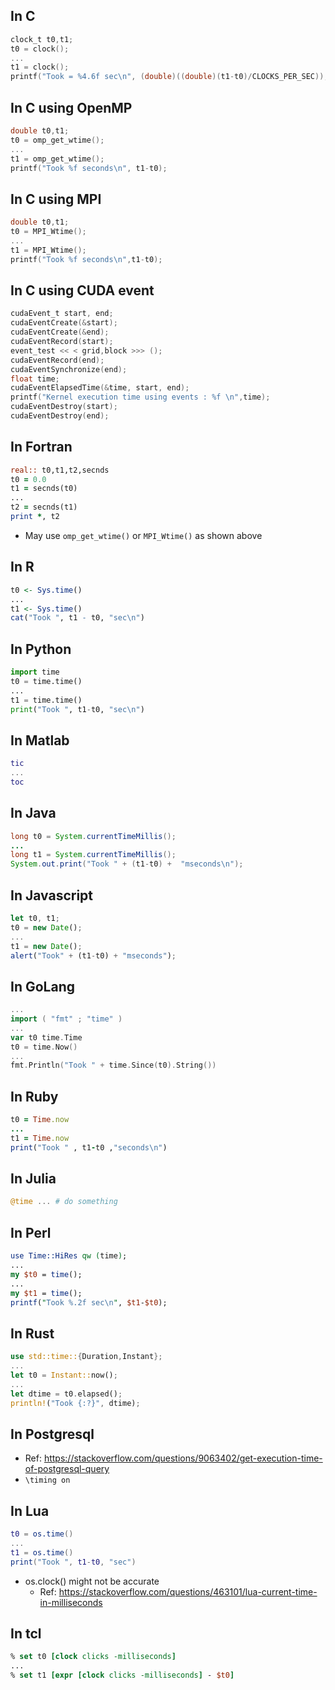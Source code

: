 ## In C
```c
clock_t t0,t1;
t0 = clock();
...
t1 = clock();
printf("Took = %4.6f sec\n", (double)((double)(t1-t0)/CLOCKS_PER_SEC));
```

## In C using OpenMP
```c
double t0,t1;
t0 = omp_get_wtime(); 
...
t1 = omp_get_wtime(); 
printf("Took %f seconds\n", t1-t0);
```

## In C using MPI
```c
double t0,t1;
t0 = MPI_Wtime();
...
t1 = MPI_Wtime();
printf("Took %f seconds\n",t1-t0);
```

## In C using CUDA event
```c
cudaEvent_t start, end;
cudaEventCreate(&start);
cudaEventCreate(&end);
cudaEventRecord(start);
event_test << < grid,block >>> ();
cudaEventRecord(end);
cudaEventSynchronize(end);
float time;
cudaEventElapsedTime(&time, start, end);
printf("Kernel execution time using events : %f \n",time);
cudaEventDestroy(start);
cudaEventDestroy(end);
```

## In Fortran
```fortran
real:: t0,t1,t2,secnds
t0 = 0.0
t1 = secnds(t0)
...
t2 = secnds(t1)
print *, t2
```
- May use `omp_get_wtime()` or `MPI_Wtime()` as shown above

## In R
```R
t0 <- Sys.time()
...
t1 <- Sys.time()
cat("Took ", t1 - t0, "sec\n")
```

## In Python
```python
import time
t0 = time.time()
...
t1 = time.time()
print("Took ", t1-t0, "sec\n")
```

## In Matlab
```matlab
tic
...
toc
```

## In Java
```Java
long t0 = System.currentTimeMillis();
...
long t1 = System.currentTimeMillis();
System.out.print("Took " + (t1-t0) +  "mseconds\n");
```

## In Javascript
```javascript
let t0, t1;
t0 = new Date();
...
t1 = new Date();
alert("Took" + (t1-t0) + "mseconds");
```
## In GoLang
```go
...
import ( "fmt" ; "time" )
...
var t0 time.Time
t0 = time.Now()
...
fmt.Println("Took " + time.Since(t0).String())
```

## In Ruby
```ruby
t0 = Time.now
...
t1 = Time.now
print("Took " , t1-t0 ,"seconds\n")
```

## In Julia
```julia
@time ... # do something
```

## In Perl
```Perl
use Time::HiRes qw (time);
...
my $t0 = time();
...
my $t1 = time();
printf("Took %.2f sec\n", $t1-$t0);
```

## In Rust
```rust
use std::time::{Duration,Instant};
...
let t0 = Instant::now();
...
let dtime = t0.elapsed();
println!("Took {:?}", dtime);
```

## In Postgresql
- Ref: https://stackoverflow.com/questions/9063402/get-execution-time-of-postgresql-query
- `\timing on`

## In Lua
```lua
t0 = os.time()
...
t1 = os.time()
print("Took ", t1-t0, "sec")
```
- os.clock() might not be accurate
  - Ref: https://stackoverflow.com/questions/463101/lua-current-time-in-milliseconds

## In tcl
```tcl
% set t0 [clock clicks -milliseconds]
...
% set t1 [expr [clock clicks -milliseconds] - $t0]
```

